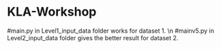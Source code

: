 # KLA-Workshop
#main.py in Level1_input_data folder works for dataset 1.
\n
#mainv5.py in Level2_input_data folder gives the better result for dataset 2.
